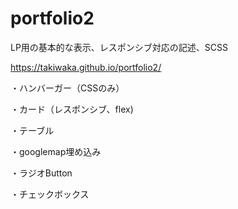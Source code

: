 # portfolio2
LP用の基本的な表示、レスポンシブ対応の記述、SCSS

https://takiwaka.github.io/portfolio2/


・ハンバーガー（CSSのみ）

・カード（レスポンシブ、flex)

・テーブル

・googlemap埋め込み

・ラジオButton

・チェックボックス
